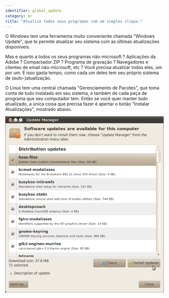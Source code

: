 ```yaml
---
identifier: global_update
category: br
title: "﻿Atualize todos seus programas com um simples clique."
---
```


O Windows tem uma ferramenta muito conveniente chamada "Windows Update", que te permite atualizar seu sistema com as últimas atualizações disponíveis.

Mas e quanto a todos os seus programas não-microsoft ? Aplicações da Adobe ? Compactador ZIP ? Programa de gravação ? Navegadores e clientes de email não-microsoft, etc ? Você precisa atualizar todos eles, um por um. E isso gasta tempo, como cada um deles tem seu próprio sistema de (auto-)atualização.

O Linux tem uma central chamada "Gerenciamento de Pacotes", que toma conta de tudo instalado em seu sistema, e também de cada peça de programa que seu computador tem. Então se você quer manter <i>tudo</i> atualizado, a única coisa que precisa fazer é apertar o botão "Instalar Atualizações", mostrado abaixo.

<img src="/img/global_update.png" />




